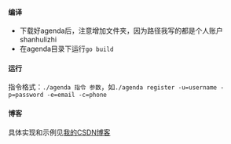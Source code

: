 #### 编译
* 下载好agenda后，注意增加文件夹，因为路径我写的都是个人账户shanhulizhi
* 在agenda目录下运行```go build```
#### 运行
指令格式：```./agenda 指令 参数```，如```./agenda register -u=username -p=password -e=email -c=phone```
#### 博客
具体实现和示例见[我的CSDN博客](https://blog.csdn.net/xuan_ting/article/details/102544504)
